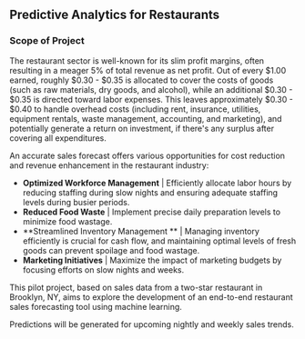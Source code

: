 ## Predictive Analytics for Restaurants

### Scope of Project

The restaurant sector is well-known for its slim profit margins, often resulting in a meager 5% of total revenue as net profit. Out of every $1.00 earned, roughly $0.30 - $0.35 is allocated to cover the costs of goods (such as raw materials, dry goods, and alcohol), while an additional $0.30 - $0.35 is directed toward labor expenses. This leaves approximately $0.30 - $0.40 to handle overhead costs (including rent, insurance, utilities, equipment rentals, waste management, accounting, and marketing), and potentially generate a return on investment, if there's any surplus after covering all expenditures.

An accurate sales forecast offers various opportunities for cost reduction and revenue enhancement in the restaurant industry:



* **Optimized Workforce Management** | Efficiently allocate labor hours by reducing staffing during slow nights and ensuring adequate staffing levels during busier periods.
* **Reduced Food Waste** | Implement precise daily preparation levels to minimize food wastage.
* **Streamlined Inventory Management ** | Managing inventory efficiently is crucial for cash flow, and maintaining optimal levels of fresh goods can prevent spoilage and food wastage.
* **Marketing Initiatives** | Maximize the impact of marketing budgets by focusing efforts on slow nights and weeks.

This pilot project, based on sales data from a two-star restaurant in Brooklyn, NY, aims to explore the development of an end-to-end restaurant sales forecasting tool using machine learning.

Predictions will be generated for upcoming nightly and weekly sales trends.

		





